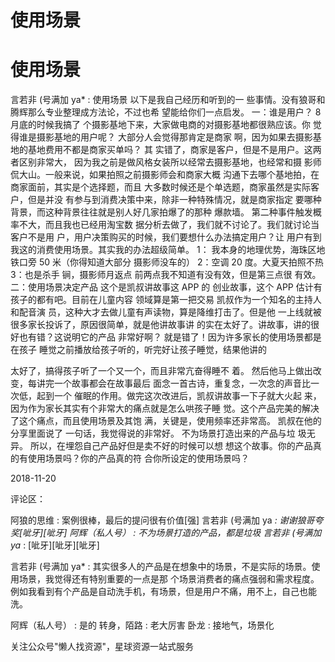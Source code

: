 # 使用场景

# 使用场景

言若非 (号满加 ya* : 使用场景 以下是我自己经历和听到的一 些事情。没有狼哥和腾辉那么专业整理成方法论，不过也希 望能给你们一点启发。 一：谁是用户？ 8 月底的时候我搞了 个摄影基地下来，大家做电商的对摄影基地都很熟应该。你 觉得谁是摄影基地的用户呢？ 大部分人会觉得那肯定是商家 啊，因为如果去摄影基地的基地费用不都是商家买单吗？ 其 实错了，商家是客户，但是不是用户。这两者区别非常大， 因为我之前是做风格女装所以经常去摄影基地，也经常和摄 影师侃大山。一般来说，如果拍照之前摄影师会和商家大概 沟通下去哪个基地拍，在商家面前，其实是个选择题，而且 大多数时候还是个单选题，商家虽然是实际客户，但是并没 有参与到消费决策中来，除非一种特殊情况，就是商家指定 要哪种背景，而这种背景往往就是别人好几家拍爆了的那种 爆款墙。 第二种事件触发概率不大，而且我也已经用淘宝数 据分析去做了，我们就不讨论了。我们就讨论当客户不是用 户，用户决策购买的时候，我们要想什么办法搞定用户？让 用户有到我这的消费使用场景。其实我的办法超级简单。 1： 我本身的地理优势，海珠区地铁口旁 50 米（你得知道大部分 摄影师没车的） 2：空调 20 度。大夏天拍照不热 3：也是杀手 锏，摄影师月返点 前两点我不知道有没有效，但是第三点很 有效。 二：使用场景决定产品 这个是凯叔讲故事这 APP 的 创业故事，这个 APP 估计有孩子的都有吧。目前在儿童内容 领域算是第一把交易 凯叔作为一个知名的主持人和配音演 员，这种大才去做儿童有声读物，算是降维打击了。但是他 一上线就被很多家长投诉了，原因很简单，就是他讲故事讲 的实在太好了。讲故事，讲的很好也有错？这说明它的产品 非常好啊？ 就是错了！因为许多家长的使用场景都是在孩子 睡觉之前播放给孩子听的，听完好让孩子睡觉，结果他讲的

太好了，搞得孩子听了一个又一个，而且非常亢奋得睡不 着。 然后他马上做出改变，每讲完一个故事都会在故事最后 面念一首古诗，重复念，一次念的声音比一次低，起到一个 催眠的作用。做完这次改进后，凯叔讲故事一下子就大火起 来，因为作为家长其实有个非常大的痛点就是怎么哄孩子睡 觉。这个产品完美的解决了这个痛点，而且使用场景及其饱 满，关键是，使用频率还非常高。 凯叔在他的分享里面说了 一句话，我觉得说的非常好。 不为场景打造出来的产品与垃 圾无异。 所以，在埋怨自己产品好但是卖不好的时候可以想 想这个故事。你的产品真的有使用场景吗？你的产品真的符 合你所设定的使用场景吗？

2018-11-20

评论区：

阿狼的思维 : 案例很棒，最后的提问很有价值[强] 言若非 (号满加 ya *: 谢谢狼哥夸奖[呲牙][呲牙] 阿辉（私人号） : 不为场景打造的产品，都是垃圾 言若非 (号满加 ya* : [呲牙][呲牙][呲牙]

言若非 (号满加 ya* : 其实很多人的产品是在想象中的场景，不是实际的场景。使用场景，我觉得还有特别重要的一点是那 个场景消费者的痛点强弱和需求程度。 例如我看到有个产品是自动洗手机，有场景，但是用户不痛，用不上，自己也能 洗。

阿辉（私人号） : 是的 转身，陌路 : 老大厉害 卧龙 : 接地气，场景化

关注公众号"懒人找资源"，星球资源一站式服务